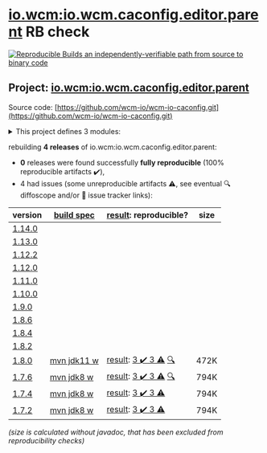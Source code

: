 [io.wcm:io.wcm.caconfig.editor.parent](https://search.maven.org/artifact/io.wcm/io.wcm.caconfig.editor.parent/) RB check
=======

[![Reproducible Builds](https://reproducible-builds.org/images/logos/rb.svg) an independently-verifiable path from source to binary code](https://reproducible-builds.org/)

## Project: [io.wcm:io.wcm.caconfig.editor.parent](https://search.maven.org/artifact/io.wcm/io.wcm.caconfig.editor.parent/)

Source code: [https://github.com/wcm-io/wcm-io-caconfig.git](https://github.com/wcm-io/wcm-io-caconfig.git)

<details><summary>This project defines 3 modules:</summary>

* [io.wcm:io.wcm.caconfig.editor](https://search.maven.org/artifact/io.wcm/io.wcm.caconfig.editor/)
* [io.wcm:io.wcm.caconfig.editor.package](https://search.maven.org/artifact/io.wcm/io.wcm.caconfig.editor.package/)
* [io.wcm:io.wcm.caconfig.editor.parent](https://search.maven.org/artifact/io.wcm/io.wcm.caconfig.editor.parent/)
</details>

rebuilding **4 releases** of io.wcm:io.wcm.caconfig.editor.parent:
- **0** releases were found successfully **fully reproducible** (100% reproducible artifacts :heavy_check_mark:),
- 4 had issues (some unreproducible artifacts :warning:, see eventual :mag: diffoscope and/or :memo: issue tracker links):

| version | [build spec](/BUILDSPEC.md) | [result](https://reproducible-builds.org/docs/jvm/): reproducible? | size |
| -- | --------- | ------ | -- |
| [1.14.0](https://search.maven.org/artifact/io.wcm/io.wcm.caconfig.editor.parent/1.14.0/pom) | | | |
| [1.13.0](https://search.maven.org/artifact/io.wcm/io.wcm.caconfig.editor.parent/1.13.0/pom) | | | |
| [1.12.2](https://search.maven.org/artifact/io.wcm/io.wcm.caconfig.editor.parent/1.12.2/pom) | | | |
| [1.12.0](https://search.maven.org/artifact/io.wcm/io.wcm.caconfig.editor.parent/1.12.0/pom) | | | |
| [1.11.0](https://search.maven.org/artifact/io.wcm/io.wcm.caconfig.editor.parent/1.11.0/pom) | | | |
| [1.10.0](https://search.maven.org/artifact/io.wcm/io.wcm.caconfig.editor.parent/1.10.0/pom) | | | |
| [1.9.0](https://search.maven.org/artifact/io.wcm/io.wcm.caconfig.editor.parent/1.9.0/pom) | | | |
| [1.8.6](https://search.maven.org/artifact/io.wcm/io.wcm.caconfig.editor.parent/1.8.6/pom) | | | |
| [1.8.4](https://search.maven.org/artifact/io.wcm/io.wcm.caconfig.editor.parent/1.8.4/pom) | | | |
| [1.8.2](https://search.maven.org/artifact/io.wcm/io.wcm.caconfig.editor.parent/1.8.2/pom) | | | |
| [1.8.0](https://search.maven.org/artifact/io.wcm/io.wcm.caconfig.editor.parent/1.8.0/pom) | [mvn jdk11 w](wcm-caconfig-editor-1.8.0.buildspec) | [result](io.wcm.caconfig.editor.parent-1.8.0.buildinfo): [3 :heavy_check_mark:  3 :warning:](io.wcm.caconfig.editor.parent-1.8.0.buildcompare) [:mag:](https://github.com/jvm-repo-rebuild/reproducible-central/blob/master/content/io/wcm/caconfig/io.wcm.caconfig.editor.parent-1.8.0.diffoscope) | 472K |
| [1.7.6](https://search.maven.org/artifact/io.wcm/io.wcm.caconfig.editor.parent/1.7.6/pom) | [mvn jdk8 w](wcm-caconfig-editor-1.7.6.buildspec) | [result](io.wcm.caconfig.editor.parent-1.7.6.buildinfo): [3 :heavy_check_mark:  3 :warning:](io.wcm.caconfig.editor.parent-1.7.6.buildcompare) [:mag:](https://github.com/jvm-repo-rebuild/reproducible-central/blob/master/content/io/wcm/caconfig/io.wcm.caconfig.editor.parent-1.7.6.diffoscope) | 794K |
| [1.7.4](https://search.maven.org/artifact/io.wcm/io.wcm.caconfig.editor.parent/1.7.4/pom) | [mvn jdk8 w](wcm-caconfig-editor-1.7.4.buildspec) | [result](io.wcm.caconfig.editor.parent-1.7.4.buildinfo): [3 :heavy_check_mark:  3 :warning:](io.wcm.caconfig.editor.parent-1.7.4.buildcompare) | 794K |
| [1.7.2](https://search.maven.org/artifact/io.wcm/io.wcm.caconfig.editor.parent/1.7.2/pom) | [mvn jdk8 w](wcm-caconfig-editor-1.7.2.buildspec) | [result](io.wcm.caconfig.editor.parent-1.7.2.buildinfo): [3 :heavy_check_mark:  3 :warning:](io.wcm.caconfig.editor.parent-1.7.2.buildcompare) | 794K |

<i>(size is calculated without javadoc, that has been excluded from reproducibility checks)</i>
